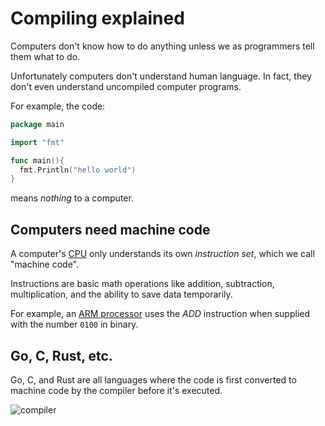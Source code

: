 # Compiling explained

Computers don't know how to do anything unless we as programmers tell them what to do.

Unfortunately computers don't understand human language. In fact, they don't even understand uncompiled computer programs.

For example, the code:

```go
package main

import "fmt"

func main(){
  fmt.Println("hello world")
}
```

means *nothing* to a computer.

## Computers need machine code

A computer's [CPU](https://en.wikipedia.org/wiki/Central_processing_unit) only understands its own *instruction set*, which we call "machine code".

Instructions are basic math operations like addition, subtraction, multiplication, and the ability to save data temporarily.

For example, an [ARM processor](https://en.wikipedia.org/wiki/ARM_architecture) uses the *ADD* instruction when supplied with the number `0100` in binary.

## Go, C, Rust, etc.

Go, C, and Rust are all languages where the code is first converted to machine code by the compiler before it's executed.

![compiler](https://www.astateofdata.com/wp-content/uploads/2019/09/code-compiler-machine-code.png)
